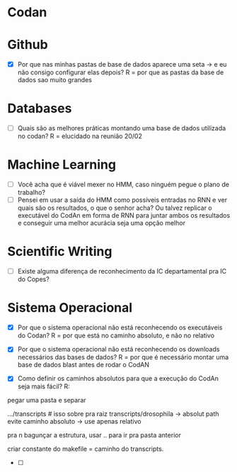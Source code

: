 # Codan

# Github
- [x] Por que nas minhas pastas de base de dados aparece uma seta -> e eu não consigo configurar elas depois? R = por que as pastas da base de dados sao muito grandes

# Databases
- [ ] Quais são as melhores práticas montando uma base de dados utilizada no codan? R = elucidado na reunião  20/02

# Machine Learning
- [ ] Você acha que é viável mexer no HMM, caso ninguém pegue o plano de trabalho?
- [ ] Pensei em usar a saída do HMM como possíveis entradas no RNN e ver quais são os resultados, o que o senhor acha? Ou talvez replicar o executável do CodAn em forma de RNN para juntar ambos os resultados e conseguir uma melhor acurácia seja uma opção melhor

# Scientific Writing
- [ ] Existe alguma diferença de reconhecimento da IC departamental pra IC do Copes?
# Sistema Operacional

- [x] Por que o sistema operacional não está reconhecendo os executáveis do Codan? R = por que está no caminho absoluto, e não no relativo
- [x] Por que o sistema operacional não está reconhecendo os downloads necessários das bases de dados? R = por que é necessário montar uma base de dados blast antes de rodar o CodAN
- [x] Como definir os caminhos absolutos para que a execução do CodAn seja mais fácil?
R:


pegar uma pasta e separar

.../transcripts # isso sobre pra raiz
transcripts/drosophila -> absolut path
evite caminho absoluto -> use apenas relativo

pra n bagunçar a estrutura, usar .. para ir pra pasta anterior

criar constante do makefile = caminho do transcripts.


- [ ] 
